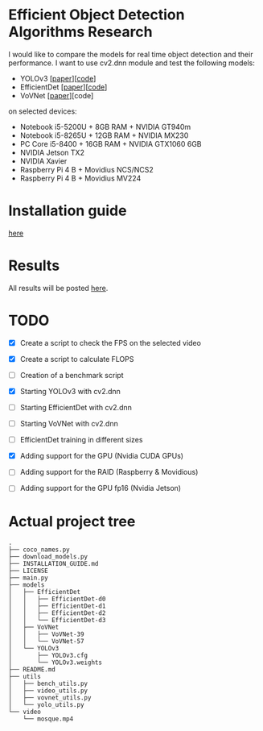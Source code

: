# Efficient Object Detection Algorithms Research
I would like to compare the models for real time object detection and their performance. I want to use cv2.dnn module and test the following models:
* YOLOv3 [[paper](https://arxiv.org/pdf/1804.02767.pdf)][[code](https://pjreddie.com/darknet/yolo/)]
* EfficientDet [[paper](https://arxiv.org/pdf/1911.09070.pdf)][[code](https://github.com/xuannianz/EfficientDet)]
* VoVNet [[paper](https://arxiv.org/pdf/1904.09730v1.pdf)][code]

on selected devices:
* Notebook i5-5200U + 8GB RAM + NVIDIA GT940m
* Notebook i5-8265U + 12GB RAM + NVIDIA MX230
* PC Core i5-8400 + 16GB RAM + NVIDIA GTX1060 6GB
* NVIDIA Jetson TX2
* NVIDIA Xavier
* Raspberry Pi 4 B + Movidius NCS/NCS2
* Raspberry Pi 4 B + Movidius MV224

# Installation guide
[here](https://github.com/bartoszptak/Efficient_Object_Detection_Algorithms_Research/blob/master/INSTALLATION_GUIDE.md)

# Results
All results will be posted [here](https://www.overleaf.com/read/xkmsnjnfxwrg).

# TODO
- [x] Create a script to check the FPS on the selected video
- [x] Create a script to calculate FLOPS
- [ ] Creation of a benchmark script

- [x] Starting YOLOv3 with cv2.dnn
- [ ] Starting EfficientDet with cv2.dnn
- [ ] Starting VoVNet with cv2.dnn
- [ ] EfficientDet training in different sizes

- [x] Adding support for the GPU (Nvidia CUDA GPUs)
- [ ] Adding support for the RAID (Raspberry & Movidious)
- [ ] Adding support for the GPU fp16 (Nvidia Jetson)

# Actual project tree
```
.
├── coco_names.py
├── download_models.py
├── INSTALLATION_GUIDE.md
├── LICENSE
├── main.py
├── models
│   ├── EfficientDet
│   │   ├── EfficientDet-d0
│   │   ├── EfficientDet-d1
│   │   ├── EfficientDet-d2
│   │   └── EfficientDet-d3
│   ├── VoVNet
│   │   ├── VoVNet-39
│   │   └── VoVNet-57
│   └── YOLOv3
│       ├── YOLOv3.cfg
│       └── YOLOv3.weights
├── README.md
├── utils
│   ├── bench_utils.py
│   ├── video_utils.py
│   ├── vovnet_utils.py
│   └── yolo_utils.py
└── video
    └── mosque.mp4
```
